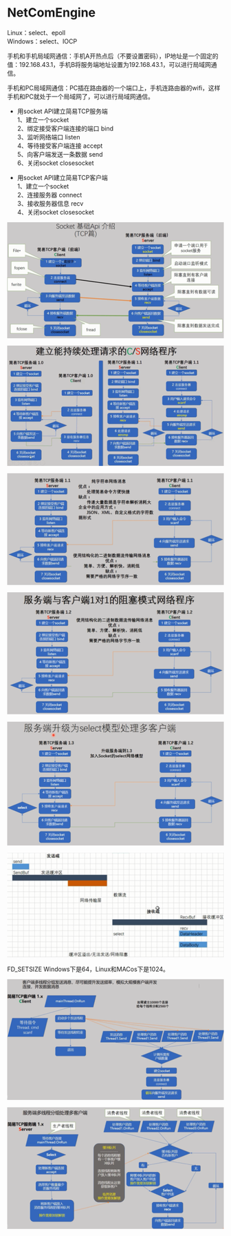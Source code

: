 # NetComEngine    
Linux：select、epoll     
Windows：select、IOCP      

手机和手机局域网通信：手机A开热点后（不要设置密码），IP地址是一个固定的值：192.168.43.1，手机B将服务端地址设置为192.168.43.1，可以进行局域网通信。     

手机和PC局域网通信：PC插在路由器的一个端口上，手机连路由器的wifi，这样手机和PC就处于一个局域网了，可以进行局域网通信。    

- 用socket API建立简易TCP服务端		    
1、建立一个socket		     
2、绑定接受客户端连接的端口 bind		     
3、监听网络端口 listen		      
4、等待接受客户端连接 accept		      
5、向客户端发送一条数据 send      
6、关闭socket closesocket		     

- 用socket API建立简易TCP客户端   		    
1、建立一个socket		     
2、连接服务器 connect		     
3、接收服务器信息 recv		     
4、关闭socket closesocket		    

![](https://github.com/havenow/NetComEngine/blob/master/pic/socket(tcp).png)


![](https://github.com/havenow/NetComEngine/blob/master/pic/%E6%8C%81%E7%BB%AD%E5%A4%84%E7%90%86%E8%AF%B7%E6%B1%82%E7%BD%91%E7%BB%9C%E7%A8%8B%E5%BA%8F.png)


![](https://github.com/havenow/NetComEngine/blob/master/pic/%E5%8F%91%E9%80%81%E7%BB%93%E6%9E%84%E5%8C%96%E7%9A%84%E7%BD%91%E7%BB%9C%E6%B6%88%E6%81%AF%E6%95%B0%E6%8D%AE.png)


![](https://github.com/havenow/NetComEngine/blob/master/pic/1%E5%AF%B91%E7%9A%84%E9%98%BB%E5%A1%9E%E6%A8%A1%E5%BC%8F%E7%BD%91%E7%BB%9C%E7%A8%8B%E5%BA%8F.png)

![](https://github.com/havenow/NetComEngine/blob/master/pic/%E6%9C%8D%E5%8A%A1%E7%AB%AF%E4%B8%BAselect%E6%A8%A1%E5%9E%8B%E5%A4%84%E7%90%86%E5%A4%9A%E5%AE%A2%E6%88%B7%E7%AB%AF.png)

![](https://github.com/havenow/NetComEngine/blob/master/pic/%E7%B2%98%E5%8C%85%E5%8E%9F%E5%9B%A0.png)

FD_SETSIZE Windows下是64，Linux和MACos下是1024。     

![](https://github.com/havenow/NetComEngine/blob/master/pic/%E7%AE%80%E6%98%93TCP%E5%AE%A2%E6%88%B7%E7%AB%AF1.x%20client.png)

![](https://github.com/havenow/NetComEngine/blob/master/pic/%E7%AE%80%E6%98%93TCP%E5%AE%A2%E6%88%B7%E7%AB%AF1.x%20server.png)
